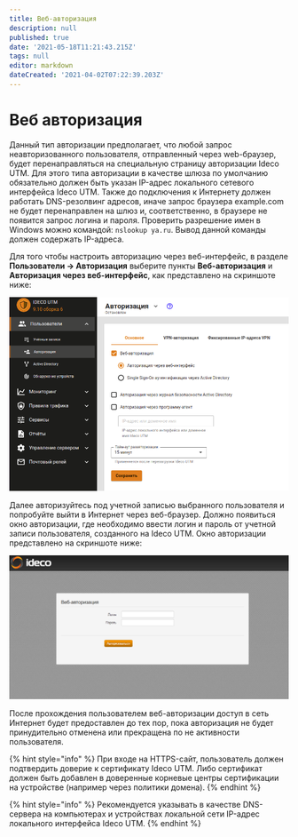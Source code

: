 ```yaml
---
title: Веб-авторизация
description: null
published: true
date: '2021-05-18T11:21:43.215Z'
tags: null
editor: markdown
dateCreated: '2021-04-02T07:22:39.203Z'
---
```


# Веб авторизация

Данный тип авторизации предполагает, что любой запрос неавторизованного пользователя, отправленный через web-браузер, будет перенаправляться на специальную страницу авторизации Ideco UTM. Для этого типа авторизации в качестве шлюза по умолчанию обязательно должен быть указан IP-адрес локального сетевого интерфейса Ideco UTM. Также до подключения к Интернету должен работать DNS-резолвинг адресов, иначе запрос браузера example.com не будет перенаправлен на шлюз и, соответственно, в браузере не появится запрос логина и пароля. Проверить разрешение имен в Windows можно командой: `nslookup ya.ru`. Вывод данной команды должен содержать IP-адреса.

Для того чтобы настроить авторизацию через веб-интерфейс, в разделе **Пользователи -&gt; Авторизация** выберите пункты **Веб-авторизация** и **Авторизация через веб-интерфейс**, как представлено на скриншоте ниже:

![](../../.gitbook/assets/web-autorization.png)

Далее авторизуйтесь под учетной записью выбранного пользователя и попробуйте выйти в Интернет через веб-браузер. Должно появиться окно авторизации, где необходимо ввести логин и пароль от учетной записи пользователя, созданного на Ideco UTM. Окно авторизации представлено на скриншоте ниже:

![](../../.gitbook/assets/10387458.png)

После прохождения пользователем веб-авторизации доступ в сеть Интернет будет предоставлен до тех пор, пока авторизация не будет принудительно отменена или прекращена по не активности пользователя.

{% hint style="info" %}
При входе на HTTPS-сайт, пользователь должен подтвердить доверие к сертификату Ideco UTM. Либо сертификат должен быть добавлен в доверенные корневые центры сертификации на устройстве \(например через политики домена\). 
{% endhint %}

{% hint style="info" %}
Рекомендуется указывать в качестве DNS-сервера на компьютерах и устройствах локальной сети IP-адрес локального интерфейса Ideco UTM. 
{% endhint %}

